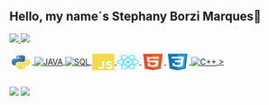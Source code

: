 
## Hello, my name´s Stephany Borzi Marques👋

<div>
    <a href="https://github.com/stephanyborzi">
      <img height="180em" src="https://github-readme-stats-ten-gilt.vercel.app/api?username=stephanyborzi&show_icons=true&theme=dracula&count_private=true">
    <img height="180em" src="https://github-readme-stats-ten-gilt.vercel.app/api/top-langs/?username=stephanyborzi&layout=compact&theme=dracula">

<div style="display: inline_block"><br>
  <img align="center" alt="Python" height="30" width="40" src="https://raw.githubusercontent.com/devicons/devicon/master/icons/python/python-original.svg">
  <img  align="center" alt="JAVA" height="30" width="40" src="https://cdn.jsdelivr.net/gh/devicons/devicon@latest/icons/java/java-original.svg" />
  <img align="center" alt="SQL" height="30" width="40" src="https://cdn.jsdelivr.net/gh/devicons/devicon@latest/icons/azuresqldatabase/azuresqldatabase-original.svg" />    
  <img align="center" alt="Js" height="30" width="40" src="https://raw.githubusercontent.com/devicons/devicon/master/icons/javascript/javascript-plain.svg">
  <img align="center" alt="React" height="30" width="40" src="https://raw.githubusercontent.com/devicons/devicon/master/icons/react/react-original.svg">
  <img align="center" alt="HTML" height="30" width="40" src="https://raw.githubusercontent.com/devicons/devicon/master/icons/html5/html5-original.svg">
  <img align="center" alt="CSS" height="30" width="40" src="https://raw.githubusercontent.com/devicons/devicon/master/icons/css3/css3-original.svg">
  <img align="center" alt="C++" height="30" width="40" src="https://cdn.jsdelivr.net/gh/devicons/devicon@latest/icons/cplusplus/cplusplus-original.svg" />
          >
</div>
  
  ##
 
<div>
  <a href= "https://www.linkedin.com/in/stephany-borzi-marques-28b086266/" target="_blank"><img src="https://img.shields.io/badge/-LinkedIn-%230077B5?style=for-the-badge&logo=linkedin&logoColor=white" target="_blank"></a> 
<a href = "mailto:borzistephany18@outlook.com"><img src="https://img.shields.io/badge/-Gmail-%23333?style=for-the-badge&logo=gmail&logoColor=white" target="_blank"></a>
<div/>
